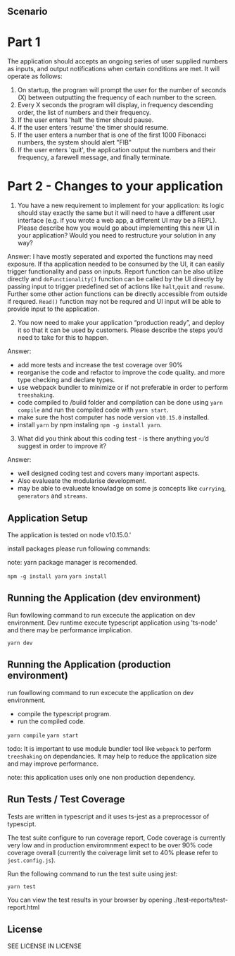 ## Scenario

# Part 1

The application should accepts an ongoing series of user supplied numbers as inputs, and output notifications when certain conditions are met. It will operate as follows:

1. On startup, the program will prompt the user for the number of seconds (X) between outputting the frequency of each number to the screen.
2. Every X seconds the program will display, in frequency descending order, the list of numbers and their frequency.
3. If the user enters 'halt' the timer should pause.
4. If the user enters 'resume' the timer should resume.
5. If the user enters a number that is one of the first 1000 Fibonacci numbers, the system
   should alert "FIB"
6. If the user enters 'quit', the application output the numbers and their frequency, a
   farewell message, and finally terminate.

# Part 2 - Changes to your application

1. You have a new requirement to implement for your application: its logic should stay exactly the same but it will need to have a different user interface (e.g. if you wrote a web app, a different UI may be a REPL).
Please describe how you would go about implementing this new UI in your application? Would you need to restructure your solution in any way?

Answer: I have mostly seperated and exported the functions may need exposure. If tha application needed to be consumed by the UI, it can easily trigger functionality and pass on inputs. Report function can be also utilize directly and `doFunctionality()` function can be called by the UI directly by passing input to trigger predefined set of actions like `halt`,`quit` and `resume`. Further some other action functions can be directly accessible from outside if requred. `Read()` function may not be requred and UI input will be able to provide input to the application.

2. You now need to make your application “production ready”, and deploy it so that it can be used by customers.
Please describe the steps you’d need to take for this to happen.

Answer:

* add more tests and increase the test coverage over 90%
* reorganise the code and refactor to improve the code quality. and more type checking and declare types.
* use webpack bundler to minimize or if not preferable in order to perform `treeshaking`.
* code compiled to /build folder and compilation can be done using ```yarn compile``` and run the compiled code with `yarn start`.
* make sure the host computer has node version `v10.15.0` installed.
* install `yarn` by npm instaling `npm -g install yarn`.

3. What did you think about this coding test - is there anything you’d suggest in order to improve it?

Answer:

* well designed coding test and covers many important aspects.
* Also evalueate the modularise development.
* may be able to evalueate knowladge on some js concepts like `currying`, `generators` and `streams`.

## Application Setup

The application is tested on node v10.15.0.'

install packages please run following commands:

note: yarn package manager is recomended.

```npm -g install yarn```
```yarn install```

## Running the Application (dev environment)

Run fowllowing command to run excecute the application on dev environment.
Dev runtime execute typescript application using 'ts-node' and there may be performance implication.  

```yarn dev```

## Running the Application (production environment)

run fowllowing command to run excecute the application on dev environment.

* compile the typescript program.
* run the compiled code.

```yarn compile```
```yarn start```

todo: It is important to use module bundler tool like `webpack` to perform `treeshaking` on dependancies. It may help to reduce the application size and may improve performance.

note: this application uses only one non production dependency.

## Run Tests / Test Coverage

Tests are written in typescript and it uses ts-jest as a preprocessor of typescipt.

The test suite configure to run coverage report, Code coverage is currently very low and in production enviromnment expect to be over 90% code coverage overall (currently the coiverage limit set to 40% please refer to `jest.config.js`).

Run the following command to run the test suite using jest:

```yarn test```

You can view the test results in your browser by opening ./test-reports/test-report.html

## License

SEE LICENSE IN LICENSE
